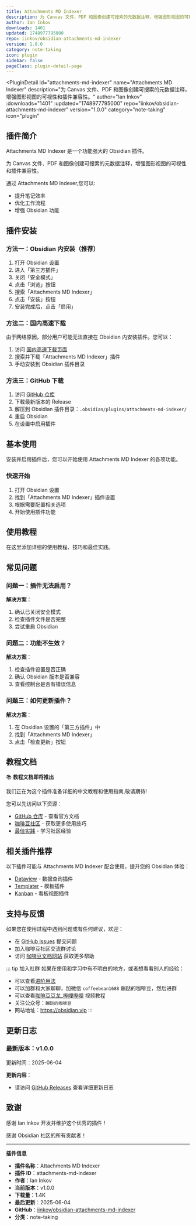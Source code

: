 ```yaml
---
title: Attachments MD Indexer
description: 为 Canvas 文件、PDF 和图像创建可搜索的元数据注释，增强图形视图的可视性和插件兼容性。
author: Ian Inkov
downloads: 1401
updated: 1748977795000
repo: iinkov/obsidian-attachments-md-indexer
version: 1.0.0
category: note-taking
icon: plugin
sidebar: false
pageClass: plugin-detail-page
---
```


<PluginDetail
  id="attachments-md-indexer"
  name="Attachments MD Indexer"
  description="为 Canvas 文件、PDF 和图像创建可搜索的元数据注释，增强图形视图的可视性和插件兼容性。"
  author="Ian Inkov"
  :downloads="1401"
  :updated="1748977795000"
  repo="iinkov/obsidian-attachments-md-indexer"
  version="1.0.0"
  category="note-taking"
  icon="plugin"
>

<!-- AUTO_GENERATED_START -->
## 插件简介

Attachments MD Indexer 是一个功能强大的 Obsidian 插件。

为 Canvas 文件、PDF 和图像创建可搜索的元数据注释，增强图形视图的可视性和插件兼容性。

通过 Attachments MD Indexer,您可以:

- 提升笔记效率
- 优化工作流程
- 增强 Obsidian 功能

<!-- AUTO_GENERATED_END -->

<!-- AUTO_GENERATED_START -->
## 插件安装

### 方法一：Obsidian 内安装（推荐）

1. 打开 Obsidian 设置
2. 进入「第三方插件」
3. 关闭「安全模式」
4. 点击「浏览」按钮
5. 搜索「Attachments MD Indexer」
6. 点击「安装」按钮
7. 安装完成后，点击「启用」

### 方法二：国内高速下载

由于网络原因，部分用户可能无法直接在 Obsidian 内安装插件。您可以：

1. 访问 [国内高速下载页面](/zh/documentation/obsidian-plugins-download.html)
2. 搜索并下载「Attachments MD Indexer」插件
3. 手动安装到 Obsidian 插件目录

### 方法三：GitHub 下载

1. 访问 [GitHub 仓库](https://github.com/iinkov/obsidian-attachments-md-indexer)
2. 下载最新版本的 Release
3. 解压到 Obsidian 插件目录：`.obsidian/plugins/attachments-md-indexer/`
4. 重启 Obsidian
5. 在设置中启用插件

## 基本使用

安装并启用插件后，您可以开始使用 Attachments MD Indexer 的各项功能。

### 快速开始

1. 打开 Obsidian 设置
2. 找到「Attachments MD Indexer」插件设置
3. 根据需要配置相关选项
4. 开始使用插件功能

<!-- AUTO_GENERATED_END -->

<!-- CUSTOM_CONTENT_START:tutorial -->
## 使用教程

在这里添加详细的使用教程、技巧和最佳实践。

<!-- CUSTOM_CONTENT_END:tutorial -->

<!-- SHARED_CONTENT_START -->
## 常见问题

### 问题一：插件无法启用？

**解决方案**：
1. 确认已关闭安全模式
2. 检查插件文件是否完整
3. 尝试重启 Obsidian

### 问题二：功能不生效？

**解决方案**：
1. 检查插件设置是否正确
2. 确认 Obsidian 版本是否兼容
3. 查看控制台是否有错误信息

### 问题三：如何更新插件？

**解决方案**：
1. 在 Obsidian 设置的「第三方插件」中
2. 找到「Attachments MD Indexer」
3. 点击「检查更新」按钮

## 教程文档

📚 **教程文档即将推出**

我们正在为这个插件准备详细的中文教程和使用指南,敬请期待!

您可以先访问以下资源：
- [GitHub 仓库](https://github.com/iinkov/obsidian-attachments-md-indexer) - 查看官方文档
- [咖啡豆社区](/zh/bases/) - 获取更多使用技巧
- [最佳实践](/zh/best-practices/) - 学习社区经验

## 相关插件推荐

以下插件可能与 Attachments MD Indexer 配合使用，提升您的 Obsidian 体验：

- [Dataview](/zh/plugins/dataview.html) - 数据查询插件
- [Templater](/zh/plugins/templater-obsidian.html) - 模板插件
- [Kanban](/zh/plugins/obsidian-kanban.html) - 看板视图插件

## 支持与反馈

如果您在使用过程中遇到问题或有任何建议，欢迎：

- 在 [GitHub Issues](https://github.com/iinkov/obsidian-attachments-md-indexer/issues) 提交问题
- 加入咖啡豆社区交流群讨论
- 访问 [咖啡豆文档网站](https://obsidian.vip) 获取更多帮助

::: tip 加入社群
如果在使用和学习中有不明白的地方，或者想看看别人的经验：
- 可以查看[进阶用法](/zh/advanced)
- 可以加群和大家聊聊，加微信 `coffeebean1688` 蹦跶的咖啡豆，然后进群
- 可以查看[咖啡豆豆龙_哔哩哔哩](https://space.bilibili.com/618777356) 视频教程
- 关注公众号：`蹦跶的咖啡豆`
- 网站地址：https://obsidian.vip
:::
<!-- SHARED_CONTENT_END -->

<!-- AUTO_GENERATED_START -->
## 更新日志

### 最新版本：v1.0.0

更新时间：2025-06-04

**更新内容**：
- 请访问 [GitHub Releases](https://github.com/iinkov/obsidian-attachments-md-indexer/releases) 查看详细更新日志

## 致谢

感谢 Ian Inkov 开发并维护这个优秀的插件！

感谢 Obsidian 社区的所有贡献者！

---

**插件信息**
- **插件名称**：Attachments MD Indexer
- **插件 ID**：attachments-md-indexer
- **作者**：Ian Inkov
- **当前版本**：v1.0.0
- **下载量**：1.4K
- **最后更新**：2025-06-04
- **GitHub**：[iinkov/obsidian-attachments-md-indexer](https://github.com/iinkov/obsidian-attachments-md-indexer)
- **分类**：note-taking
<!-- AUTO_GENERATED_END -->

</PluginDetail>


